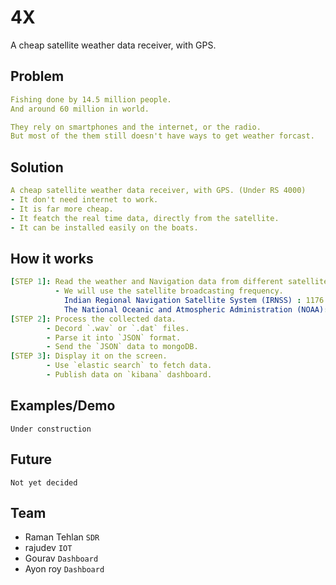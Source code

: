 # 4X

A cheap satellite weather data receiver, with GPS.

## Problem

``` yml
Fishing done by 14.5 million people.
And around 60 million in world.

They rely on smartphones and the internet, or the radio.
But most of the them still doesn't have ways to get weather forcast.
```

## Solution

``` yml
A cheap satellite weather data receiver, with GPS. (Under RS 4000)
- It don't need internet to work.
- It is far more cheap.
- It featch the real time data, directly from the satellite.
- It can be installed easily on the boats.
```

## How it works

``` yml
[STEP 1]: Read the weather and Navigation data from different satellites.
          - We will use the satellite broadcasting frequency.
            Indian Regional Navigation Satellite System (IRNSS) : 1176.45 MHz
            The National Oceanic and Atmospheric Administration (NOAA): 162.550 MHz
[STEP 2]: Process the collected data.
        - Decord `.wav` or `.dat` files.
        - Parse it into `JSON` format.
        - Send the `JSON` data to mongoDB.
[STEP 3]: Display it on the screen.
        - Use `elastic search` to fetch data.
        - Publish data on `kibana` dashboard.
```

## Examples/Demo

```
Under construction
```

## Future

```
Not yet decided
```

## Team

- Raman Tehlan `SDR`
- rajudev `IOT`
- Gourav `Dashboard`
- Ayon roy `Dashboard`
